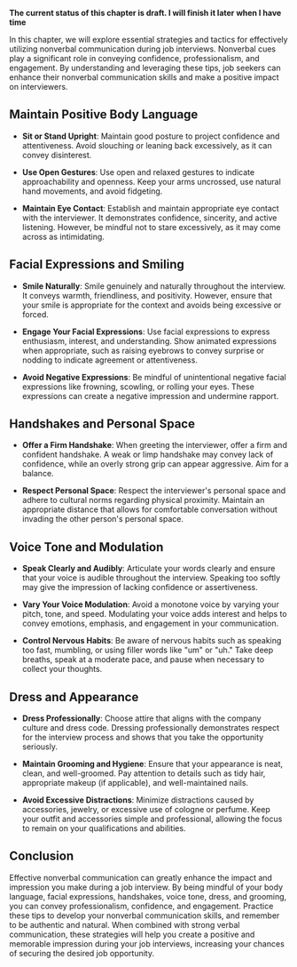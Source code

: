 **The current status of this chapter is draft. I will finish it later when I have time**

In this chapter, we will explore essential strategies and tactics for effectively utilizing nonverbal communication during job interviews. Nonverbal cues play a significant role in conveying confidence, professionalism, and engagement. By understanding and leveraging these tips, job seekers can enhance their nonverbal communication skills and make a positive impact on interviewers.

Maintain Positive Body Language
-------------------------------

* **Sit or Stand Upright**: Maintain good posture to project confidence and attentiveness. Avoid slouching or leaning back excessively, as it can convey disinterest.

* **Use Open Gestures**: Use open and relaxed gestures to indicate approachability and openness. Keep your arms uncrossed, use natural hand movements, and avoid fidgeting.

* **Maintain Eye Contact**: Establish and maintain appropriate eye contact with the interviewer. It demonstrates confidence, sincerity, and active listening. However, be mindful not to stare excessively, as it may come across as intimidating.

Facial Expressions and Smiling
------------------------------

* **Smile Naturally**: Smile genuinely and naturally throughout the interview. It conveys warmth, friendliness, and positivity. However, ensure that your smile is appropriate for the context and avoids being excessive or forced.

* **Engage Your Facial Expressions**: Use facial expressions to express enthusiasm, interest, and understanding. Show animated expressions when appropriate, such as raising eyebrows to convey surprise or nodding to indicate agreement or attentiveness.

* **Avoid Negative Expressions**: Be mindful of unintentional negative facial expressions like frowning, scowling, or rolling your eyes. These expressions can create a negative impression and undermine rapport.

Handshakes and Personal Space
-----------------------------

* **Offer a Firm Handshake**: When greeting the interviewer, offer a firm and confident handshake. A weak or limp handshake may convey lack of confidence, while an overly strong grip can appear aggressive. Aim for a balance.

* **Respect Personal Space**: Respect the interviewer's personal space and adhere to cultural norms regarding physical proximity. Maintain an appropriate distance that allows for comfortable conversation without invading the other person's personal space.

Voice Tone and Modulation
-------------------------

* **Speak Clearly and Audibly**: Articulate your words clearly and ensure that your voice is audible throughout the interview. Speaking too softly may give the impression of lacking confidence or assertiveness.

* **Vary Your Voice Modulation**: Avoid a monotone voice by varying your pitch, tone, and speed. Modulating your voice adds interest and helps to convey emotions, emphasis, and engagement in your communication.

* **Control Nervous Habits**: Be aware of nervous habits such as speaking too fast, mumbling, or using filler words like "um" or "uh." Take deep breaths, speak at a moderate pace, and pause when necessary to collect your thoughts.

Dress and Appearance
--------------------

* **Dress Professionally**: Choose attire that aligns with the company culture and dress code. Dressing professionally demonstrates respect for the interview process and shows that you take the opportunity seriously.

* **Maintain Grooming and Hygiene**: Ensure that your appearance is neat, clean, and well-groomed. Pay attention to details such as tidy hair, appropriate makeup (if applicable), and well-maintained nails.

* **Avoid Excessive Distractions**: Minimize distractions caused by accessories, jewelry, or excessive use of cologne or perfume. Keep your outfit and accessories simple and professional, allowing the focus to remain on your qualifications and abilities.

Conclusion
----------

Effective nonverbal communication can greatly enhance the impact and impression you make during a job interview. By being mindful of your body language, facial expressions, handshakes, voice tone, dress, and grooming, you can convey professionalism, confidence, and engagement. Practice these tips to develop your nonverbal communication skills, and remember to be authentic and natural. When combined with strong verbal communication, these strategies will help you create a positive and memorable impression during your job interviews, increasing your chances of securing the desired job opportunity.
